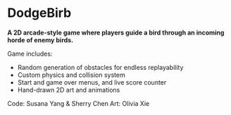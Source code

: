 # DodgeBirb

**A 2D arcade-style game where players guide a bird through an incoming horde of enemy birds.**

Game includes: 
- Random generation of obstacles for endless replayability  
- Custom physics and collision system  
- Start and game over menus, and live score counter  
- Hand-drawn 2D art and animations  

Code: Susana Yang & Sherry Chen
Art: Olivia Xie
